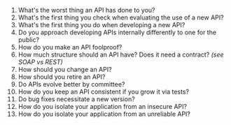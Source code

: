 1. What's the worst thing an API has done to you?
1. What's the first thing you check when evaluating the use of a new API?
1. What's the first thing you do when developing a new API?
1. Do you approach developing APIs internally differently to one for the public?
1. How do you make an API foolproof?
1. How much structure should an API have? Does it need a contract? *(see SOAP vs REST)*
1. How should you change an API?
1. How should you retire an API?
1. Do APIs evolve better by committee?
1. How do you keep an API consistent if you grow it via tests?
1. Do bug fixes necessitate a new version?
1. How do you isolate your application from an insecure API?
1. How do you isolate your application from an unreliable API?
